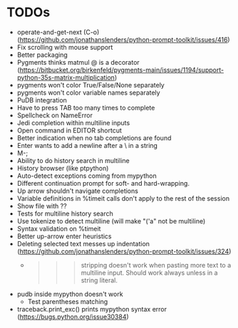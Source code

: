 # TODOs

- operate-and-get-next (C-o) (https://github.com/jonathanslenders/python-prompt-toolkit/issues/416)
- Fix scrolling with mouse support
- Better packaging
- Pygments thinks matmul @ is a decorator (https://bitbucket.org/birkenfeld/pygments-main/issues/1194/support-python-35s-matrix-multiplication)
- pygments won't color True/False/None separately
- pygments won't color variable names separately
- PuDB integration
- Have to press TAB too many times to complete
- Spellcheck on NameError
- Jedi completion within multiline inputs
- Open command in EDITOR shortcut
- Better indication when no tab completions are found
 - Enter wants to add a newline after a \ in a string
- M-;
- Ability to do history search in multiline
- History browser (like ptpython)
- Auto-detect exceptions coming from mypython
- Different continuation prompt for soft- and hard-wrapping.
- Up arrow shouldn't navigate completions
- Variable definitions in %timeit calls don't apply to the rest of the session
- Show file with ??
- Tests for multiline history search
 - Use tokenize to detect multiline (will make "('a" not be multiline)
- Syntax validation on %timeit
- Better up-arrow enter heuristics
- Deleting selected text messes up indentation (https://github.com/jonathanslenders/python-prompt-toolkit/issues/324)
  - >>> stripping doesn't work when pasting more text to a multiline input.
    Should work always unless in a string literal.
- pudb inside mypython doesn't work
  - Test parentheses matching
- traceback.print_exc() prints mypython syntax error (https://bugs.python.org/issue30384)
